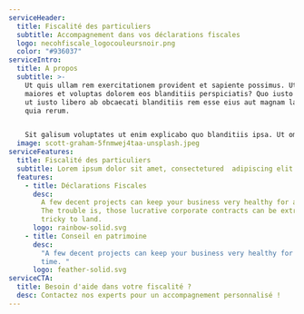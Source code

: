 ```yaml
---
serviceHeader:
  title: Fiscalité des particuliers
  subtitle: Accompagnement dans vos déclarations fiscales
  logo: necohfiscale_logocouleursnoir.png
  color: "#936037"
serviceIntro:
  title: A propos
  subtitle: >-
    Ut quis ullam rem exercitationem provident et sapiente possimus. Ut quas
    maiores et voluptas dolorem eos blanditiis perspiciatis? Quo iusto aperiam
    ut iusto libero ab obcaecati blanditiis rem esse eius aut magnam labore qui
    quia rerum.


    Sit galisum voluptates ut enim explicabo quo blanditiis ipsa. Ut omnis minima et magnam facilis sed voluptatibus ipsum qui accusamus quisquam eum quae cumque est dolore illo est totam praesentium? Aut sunt consequatur non tempora minima qui asperiores veniam.
  image: scott-graham-5fnmwej4taa-unsplash.jpeg
serviceFeatures:
  title: Fiscalité des particuliers
  subtitle: Lorem ipsum dolor sit amet, consectetured  adipiscing elit.
  features:
    - title: Déclarations Fiscales
      desc:
        A few decent projects can keep your business very healthy for a long time.
        The trouble is, those lucrative corporate contracts can be extremely
        tricky to land.
      logo: rainbow-solid.svg
    - title: Conseil en patrimoine
      desc:
        "A few decent projects can keep your business very healthy for a long
        time. "
      logo: feather-solid.svg
serviceCTA:
  title: Besoin d'aide dans votre fiscalité ?
  desc: Contactez nos experts pour un accompagnement personnalisé !
---
```

